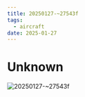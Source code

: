 ```yaml
---
title: 20250127-~27543f
tags:
  - aircraft
date: 2025-01-27
---
```


# Unknown

![20250127-~27543f](/aircraft/20250127-~27543f.jpg)
